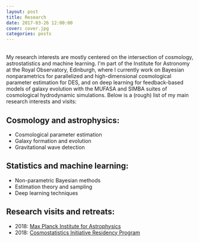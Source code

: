 ```yaml
---
layout: post
title: Research
date: 2017-03-26 12:00:00
cover: cover.jpg
categories: posts
---
```


<br>
My research interests are mostly centered on the intersection of cosmology, astrostatistics and machine learning. I'm part of the Institute for Astronomy at the Royal Observatory, Edinburgh, where I currently work on Bayesian nonparametrics for parallelized and high-dimensional cosmological parameter estimation for DES, and on deep learning for feedback-based models of galaxy evolution with the MUFASA and SIMBA suites of cosmological hydrodynamic simulations. Below is a (rough) list of my main research interests and visits:

## Cosmology and astrophysics:

* Cosmological parameter estimation
* Galaxy formation and evolution
* Gravitational wave detection

## Statistics and machine learning:

* Non-parametric Bayesian methods
* Estimation theory and sampling
* Deep learning techniques


## Research visits and retreats:

* 2018: [Max Planck Institute for Astrophysics](http://www.mpa-garching.mpg.de)
* 2018: [Cosmostatistics Initiative Residency Program](https://cosmostatistics-initiative.org)
